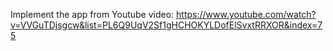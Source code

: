 Implement the app from Youtube video: https://www.youtube.com/watch?v=VVGuTDjsgcw&list=PL6Q9UqV2Sf1gHCHOKYLDofElSvxtRRXOR&index=75
